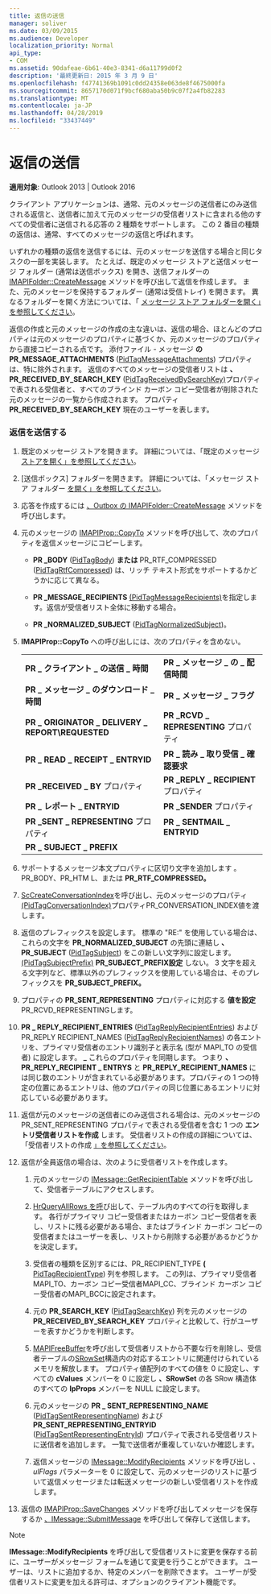 ```yaml
---
title: 返信の送信
manager: soliver
ms.date: 03/09/2015
ms.audience: Developer
localization_priority: Normal
api_type:
- COM
ms.assetid: 90dafeae-6b61-40e3-8341-d6a11799d0f2
description: '最終更新日: 2015 年 3 月 9 日'
ms.openlocfilehash: f47741369b1091c0dd24358e063de8f4675000fa
ms.sourcegitcommit: 8657170d071f9bcf680aba50b9c07f2a4fb82283
ms.translationtype: MT
ms.contentlocale: ja-JP
ms.lasthandoff: 04/28/2019
ms.locfileid: "33437449"
---
```

# <a name="sending-a-reply"></a>返信の送信

**適用対象**: Outlook 2013 | Outlook 2016 
  
クライアント アプリケーションは、通常、元のメッセージの送信者にのみ送信される返信と、送信者に加えて元のメッセージの受信者リストに含まれる他のすべての受信者に送信される応答の 2 種類をサポートします。 この 2 番目の種類の返信は、通常、すべてのメッセージの返信と呼ばれます。
  
いずれかの種類の返信を送信するには、元のメッセージを送信する場合と同じタスクの一部を実装します。 たとえば、既定のメッセージ ストアと送信メッセージ フォルダー (通常は送信ボックス) を開き、送信フォルダーの [IMAPIFolder::CreateMessage](imapifolder-createmessage.md) メソッドを呼び出して返信を作成します。 また、元のメッセージを保持するフォルダー (通常は受信トレイ) を開きます。 異なるフォルダーを開く方法については、「 [メッセージ ストア フォルダーを開く」を参照してください](opening-a-message-store-folder.md)。
  
返信の作成と元のメッセージの作成の主な違いは、返信の場合、ほとんどのプロパティは元のメッセージのプロパティに基づくか、元のメッセージのプロパティから直接コピーされる点です。 添付ファイル - メッセージ **のPR_MESSAGE_ATTACHMENTS** ([PidTagMessageAttachments](pidtagmessageattachments-canonical-property.md)) プロパティは、特に除外されます。 返信のすべてのメッセージの受信者リストは **、PR_RECEIVED_BY_SEARCH_KEY** ([PidTagReceivedBySearchKey)](pidtagreceivedbysearchkey-canonical-property.md)プロパティで表される受信者と、すべてのブラインド カーボン コピー受信者が削除された元のメッセージの一覧から作成されます。 プロパティ **PR_RECEIVED_BY_SEARCH_KEY** 現在のユーザーを表します。 
  
### <a name="to-send-a-reply"></a>返信を送信する
  
1. 既定のメッセージ ストアを開きます。 詳細については、「既定のメッセージ [ストアを開く」を参照してください](opening-the-default-message-store.md)。
    
2. [送信ボックス] フォルダーを開きます。 詳細については、「メッセージ ストア フォルダー [を開く」を参照してください](opening-a-message-store-folder.md)。
    
3. 応答を作成するには [、Outbox の IMAPIFolder::CreateMessage](imapifolder-createmessage.md) メソッドを呼び出します。 
    
4. 元のメッセージの [IMAPIProp::CopyTo](imapiprop-copyto.md) メソッドを呼び出して、次のプロパティを返信メッセージにコピーします。 
    
   - **PR \_BODY** ([PidTagBody](pidtagbody-canonical-property.md)) **または** PR_RTF_COMPRESSED ([PidTagRtfCompressed](pidtagrtfcompressed-canonical-property.md)) は、リッチ テキスト形式をサポートするかどうかに応じて異なる。
    
   - **PR \_MESSAGE_RECIPIENTS** [(PidTagMessageRecipients)](pidtagmessagerecipients-canonical-property.md)を指定します。返信が受信者リスト全体に移動する場合。
    
   - **PR \_NORMALIZED_SUBJECT** ([PidTagNormalizedSubject](pidtagnormalizedsubject-canonical-property.md))。
    
5. **IMAPIProp::CopyTo** への呼び出しには、次のプロパティを含めない。
    
    |||
    |:-----|:-----|
    |**PR \_ クライアント \_ の送信 \_ 時間** <br/> |**PR \_ メッセージ \_ の \_ 配信時間** <br/> |
    |**PR \_ メッセージ \_ のダウンロード \_ 時間** <br/> |**PR \_ メッセージ \_ フラグ** <br/> |
    |**PR \_ ORIGINATOR \_ DELIVERY \_ REPORT\REQUESTED** <br/> |**PR \_RCVD \_ REPRESENTING** プロパティ  <br/> |
    |**PR \_ READ \_ RECEIPT \_ ENTRYID** <br/> |**PR \_ 読み \_ 取り受信 \_ 確認要求** <br/> |
    |**PR \_RECEIVED \_ BY** プロパティ  <br/> |**PR \_REPLY \_ RECIPIENT** プロパティ  <br/> |
    |**PR \_ レポート \_ ENTRYID** <br/> |**PR \_SENDER** プロパティ  <br/> |
    |**PR \_SENT \_ REPRESENTING** プロパティ  <br/> |**PR \_ SENTMAIL \_ ENTRYID** <br/> |
    |**PR \_ SUBJECT \_ PREFIX** <br/> | <br/> |
   
6. サポートするメッセージ本文プロパティに区切り文字を追加します 。PR_BODY、PR_HTM L、または **PR_RTF_COMPRESSED。** 
    
7. [ScCreateConversationIndex](sccreateconversationindex.md)を呼び出し、元のメッセージのプロパティ[(PidTagConversationIndex)](pidtagconversationindex-canonical-property.md)プロパティPR_CONVERSATION_INDEX値を渡します。
    
8. 返信のプレフィックスを設定します。 標準の "RE:" を使用している場合は、これらの文字を **PR_NORMALIZED_SUBJECT** の先頭に連結し **、PR_SUBJECT** ([PidTagSubject](pidtagsubject-canonical-property.md)) をこの新しい文字列に設定します。 [(PidTagSubjectPrefix)](pidtagsubjectprefix-canonical-property.md) **PR_SUBJECT_PREFIX設定** しない。 3 文字を超える文字列など、標準以外のプレフィックスを使用している場合は、そのプレフィックスを **PR_SUBJECT_PREFIX。** 
    
9. プロパティの **PR_SENT_REPRESENTING** プロパティに対応する **値を設定** PR_RCVD_REPRESENTINGします。 
    
10. **PR \_ REPLY_RECIPIENT_ENTRIES** ([PidTagReplyRecipientEntries](pidtagreplyrecipiententries-canonical-property.md)) および PR_REPLY RECIPIENT_NAMES ([PidTagReplyRecipientNames](pidtagreplyrecipientnames-canonical-property.md)) の各エントリを、プライマリ受信者のエントリ識別子と表示名 (型が MAPI_TO の受信者) に設定します。 **\_** これらのプロパティを同期します。 つまり **、PR_REPLY_RECIPIENT \_ ENTRYS** と **PR_REPLY_RECIPIENT_NAMES** には同じ数のエントリが含まれている必要があります。プロパティの 1 つの特定の位置にあるエントリは、他のプロパティの同じ位置にあるエントリに対応している必要があります。 
    
11. 返信が元のメッセージの送信者にのみ送信される場合は、元のメッセージの PR_SENT_REPRESENTING プロパティで表される受信者を含む 1 つの **エントリ受信者リストを作成** します。 受信者リストの作成の詳細については、「受信者リストの作成 [」を参照してください](creating-a-recipient-list.md)。
    
12. 返信が全員返信の場合は、次のように受信者リストを作成します。
    
    1. 元のメッセージの [IMessage::GetRecipientTable](imessage-getrecipienttable.md) メソッドを呼び出して、受信者テーブルにアクセスします。 
        
    2. [HrQueryAllRows を呼](hrqueryallrows.md)び出して、テーブル内のすべての行を取得します。 各行がプライマリ コピー受信者またはカーボン コピー受信者を表し、リストに残る必要がある場合、またはブラインド カーボン コピーの受信者またはユーザーを表し、リストから削除する必要があるかどうかを決定します。 
        
    3. 受信者の種類を区別するには、PR_RECIPIENT_TYPE **(** [PidTagRecipientType](pidtagrecipienttype-canonical-property.md)) 列を参照します。 この列は、プライマリ受信者MAPI_TO、カーボン コピー受信者MAPI_CC、ブラインド カーボン コピー受信者のMAPI_BCCに設定されます。 
        
    4. 元の **PR_SEARCH_KEY** ([PidTagSearchKey](pidtagsearchkey-canonical-property.md)) 列を元のメッセージの **PR_RECEIVED_BY_SEARCH_KEY** プロパティと比較して、行がユーザーを表すかどうかを判断します。 
        
    5. [MAPIFreeBuffer](mapifreebuffer.md)を呼び出して受信者リストから不要な行を削除し、受信者テーブルの[SRowSet](srowset.md)構造内の対応するエントリに関連付けられているメモリを解放します。 プロパティ値配列のすべての値を 0 に設定し、すべての **cValues** メンバーを 0 に設定し **、SRowSet** の各 SRow 構造体のすべての **lpProps** メンバーを NULL に設定します。 [](srow.md) 
        
    6. 元のメッセージの **PR \_ SENT_REPRESENTING_NAME** ([PidTagSentRepresentingName](pidtagsentrepresentingname-canonical-property.md)) および **PR_SENT_REPRESENTING_ENTRYID** ([PidTagSentRepresentingEntryId](pidtagsentrepresentingentryid-canonical-property.md)) プロパティで表される受信者リストに送信者を追加します。 一覧で送信者が重複していないか確認します。
        
    7. 返信メッセージの [IMessage::ModifyRecipients](imessage-modifyrecipients.md) メソッドを呼び出し  _、ulFlags_ パラメーターを 0 に設定して、元のメッセージのリストに基づいて返信メッセージまたは転送メッセージの新しい受信者リストを作成します。 
    
13. 返信の [IMAPIProp::SaveChanges](imapiprop-savechanges.md) メソッドを呼び出してメッセージを保存するか [、IMessage::SubmitMessage](imessage-submitmessage.md) を呼び出して保存して送信します。 
    
> [!NOTE]
> **IMessage::ModifyRecipients** を呼び出して受信者リストに変更を保存する前に、ユーザーがメッセージ フォームを通じて変更を行うことができます。 ユーザーは、リストに追加するか、特定のメンバーを削除できます。 ユーザーが受信者リストに変更を加える許可は、オプションのクライアント機能です。 
  

